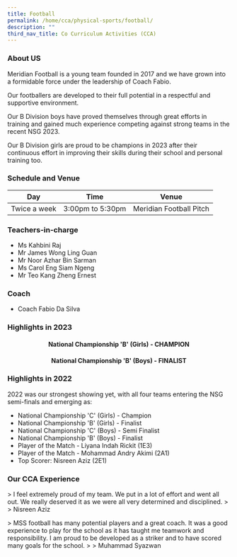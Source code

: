 ```yaml
---
title: Football
permalink: /home/cca/physical-sports/football/
description: ""
third_nav_title: Co Curriculum Activities (CCA)
---
```

### About US
Meridian Football is a young team founded in 2017 and we have grown into a formidable force under the leadership of Coach Fabio.

Our footballers are developed to their full potential in a respectful and supportive environment.

Our B Division boys have proved themselves through great efforts in training and gained much experience competing against strong teams in the recent NSG 2023. 

Our B Division girls are proud to be champions in 2023 after their continuous effort in improving their skills during their school and personal training too. 


### Schedule and Venue
|Day|Time|Venue|
|---|---|---|
|Twice a week| 3:00pm to 5:30pm| Meridian Football Pitch 

### Teachers-in-charge
* Ms Kahbini Raj
* Mr James Wong Ling Guan
* Mr Noor Azhar Bin Sarman
* Ms Carol Eng Siam Ngeng 
* Mr Teo Kang Zheng Ernest

### Coach
* Coach Fabio Da Silva

### Highlights in 2023

#### **<center> National Championship 'B' (Girls) - CHAMPION </center>**


#### **<center> National Championship 'B' (Boys) - FINALIST </center>**
	

### Highlights in 2022
2022 was our strongest showing yet, with all four teams entering the NSG semi-finals and emerging as:
* National Championship 'C' (Girls) - Champion
* National Championship 'B' (Girls) - Finalist
* National Championship 'C' (Boys) - Semi Finalist
* National Championship 'B' (Boys) - Finalist
* Player of the Match - Liyana Indah Rickit (1E3)
* Player of the Match - Mohammad Andry Akimi (2A1)
* Top Scorer: Nisreen Aziz (2E1)

### Our CCA Experience

&gt; I feel extremely proud of my team. We put in a lot of effort and went all out. We really deserved it as we were all very determined and disciplined.
&gt;
&gt; Nisreen Aziz

&gt; MSS football has many potential players and a great coach. It was a good experience to play for the school as it has taught me teamwork and responsibility. I am proud to be developed as a striker and to have scored many goals for the school.
&gt; 
&gt; Muhammad Syazwan
